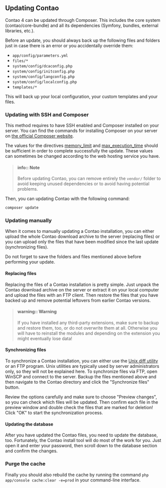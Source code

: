 ## Updating Contao

Contao 4 can be updated through Composer. This includes the core system
(contao/core-bundle) and all its dependencies (Symfony, bundles, external
libraries, etc.).

Before an update, you should always back up the following files and folders
just in case there is an error or you accidentally override them:

* `app/config/parameters.yml`
* `files/*`
* `system/config/dcaconfig.php`
* `system/config/initconfig.php`
* `system/config/langconfig.php`
* `system/config/localconfig.php`
* `templates/*`

This will back up your local configuration, your custom templates and your
files.


### Updating with SSH and Composer

This method requires to have SSH enabled and Composer installed on your server.
You can find the commands for installing Composer on your server on
[the official Composer website][2].

The values for the directives [memory_limit][3] and [max_execution_time][4]
should be sufficient in order to complete successfully the update. These values
can sometimes be changed according to the web hosting service you have.

> #### info:: Note
> Before updating Contao, you can remove entirely the `vendor/` folder to avoid
> keeping unused dependencies or to avoid having potential problems.

Then, you can updating Contao with the following command:

```bash
composer update
```


### Updating manually

When it comes to manually updating a Contao installation, you can either upload
the whole Contao download archive to the server (replacing files) or you can
upload only the files that have been modified since the last update
(synchronizing files).

Do not forget to save the folders and files mentioned above before performing
your update.


#### Replacing files

Replacing the files of a Contao installation is pretty simple. Just unpack the
Contao download archive on the server or extract it on your local computer and
upload the files with an FTP client. Then restore the files that you have backed
up and remove potential leftovers from earlier Contao versions.

> #### warning:: Warning
> If you have installed any third-party extensions, make sure to
> backup and restore them, too, or do not overwrite them at all. Otherwise you
> will have to reinstall the modules and depending on the extension you might
> eventually lose data!


#### Synchronizing files

To synchronize a Contao installation, you can either use the [Unix diff
utility][1] or an FTP program. Unix utilities are typically used by server
administrators only, so they will not be explained here. To synchronize files
via FTP, open WinSCP and connect to the server. Backup the files mentioned above
and then navigate to the Contao directory and click the "Synchronize files"
button.

Review the options carefully and make sure to choose "Preview changes", so you
can check which files will be updated. Then confirm each file in the preview
window and double check the files that are marked for deletion! Click "OK" to
start the synchronization process.


#### Updating the database

After you have updated the Contao files, you need to update the database, too.
Fortunately, the Contao install tool will do most of the work for you. Just open
it and enter your password, then scroll down to the database section and confirm
the changes.


### Purge the cache

Finally you should also rebuild the cache by running the command
`php app/console cache:clear -e=prod` in your command-line interface.


[1]: http://en.wikipedia.org/wiki/Diff
[2]: https://getcomposer.org/download/
[3]: http://php.net/manual/en/ini.core.php#ini.memory-limit
[4]: http://php.net/manual/en/info.configuration.php#ini.max-execution-time
